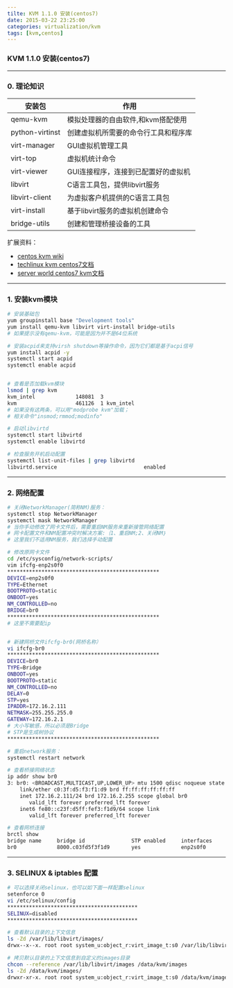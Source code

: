 ```yaml
---
tilte: KVM 1.1.0 安装(centos7)
date: 2015-03-22 23:25:00
categories: virtualization/kvm
tags: [kvm,centos]
---
```

### KVM 1.1.0 安装(centos7)

---

### 0. 理论知识
安装包|作用
---|---
qemu-kvm|模拟处理器的自由软件,和kvm搭配使用python-virtinst|创建虚拟机所需要的命令行工具和程序库virt-manager|GUI虚拟机管理工具virt-top|虚拟机统计命令virt-viewer|GUI连接程序，连接到已配置好的虚拟机libvirt|C语言工具包，提供libvirt服务libvirt-client|为虚拟客户机提供的C语言工具包virt-install|基于libvirt服务的虚拟机创建命令bridge-utils|创建和管理桥接设备的工具
扩展资料：
- [centos kvm wiki](http://wiki.centos.org/zh/HowTos/KVM)  
- [techlinux kvm centos7文档](http://techlinux.net/2014/09/kvm-centos-7/)  
- [server world centos7 kvm文档](http://www.server-world.info/en/note?os=CentOS_7&p=kvm&f=2)  

---

### 1. 安装kvm模块
``` bash
# 安装基础包
yum groupinstall base "Development tools"
yum install qemu-kvm libvirt virt-install bridge-utils
# 如果提示没有qemu-kvm，可能是因为并不是64位系统

# 安装acpid来支持virsh shutdown等操作命令，因为它们都是基于acpi信号
yum install acpid -y
systemctl start acpid
systemctl enable acpid


# 查看是否加载kvm模块
lsmod | grep kvm
kvm_intel             148081  3
kvm                   461126  1 kvm_intel
# 如果没有这两条，可以用"modprobe kvm"加载；
# 相关命令"insmod;rmmod;modinfo"

# 启动libvirtd
systemctl start libvirtd
systemctl enable libvirtd

# 检查服务开机启动配置
systemctl list-unit-files | grep libvirtd
libvirtd.service                            enabled
```

---

### 2. 网络配置
``` bash
# 关闭NetworkManager(简称NM)服务：
systemctl stop NetworkManager
systemctl mask NetworkManager
# 当你手动修改了网卡文件后，需要重启NM服务来重新接管网络配置
# 网卡配置文件和NM配置冲突时解决方案:｛1、重启NM;2、关闭NM｝
# 这里我们不适用NM服务，我们选择手动配置

# 修改原网卡文件
cd /etc/sysconfig/network-scripts/
vim ifcfg-enp2s0f0  
*************************************************
DEVICE=enp2s0f0
TYPE=Ethernet
BOOTPROTO=static
ONBOOT=yes
NM_CONTROLLED=no
BRIDGE=br0
*************************************************
# 这里不需要配ip


# 新建网桥文件ifcfg-br0(网桥名称）
vi ifcfg-br0
*************************************************
DEVICE=br0
TYPE=Bridge
ONBOOT=yes
BOOTPROTO=static
NM_CONTROLLED=no
DELAY=0
STP=yes
IPADDR=172.16.2.111
NETMASK=255.255.255.0
GATEWAY=172.16.2.1
# 大小写敏感，所以必须是Bridge
# STP是生成树协议
*************************************************

# 重启network服务：
systemctl restart network

# 查看桥接网络状态
ip addr show br0
3: br0: <BROADCAST,MULTICAST,UP,LOWER_UP> mtu 1500 qdisc noqueue state UP
    link/ether c0:3f:d5:f3:f1:d9 brd ff:ff:ff:ff:ff:ff
    inet 172.16.2.111/24 brd 172.16.2.255 scope global br0
       valid_lft forever preferred_lft forever
    inet6 fe80::c23f:d5ff:fef3:f1d9/64 scope link
       valid_lft forever preferred_lft forever

# 查看网桥连接
brctl show
bridge name     bridge id               STP enabled     interfaces
br0             8000.c03fd5f3f1d9       yes             enp2s0f0
```

---

### 3. SELINUX & iptables 配置
``` bash
# 可以选择关闭selinux，也可以如下面一样配置selinux
setenforce 0
vi /etc/selinux/config
******************************************
SELINUX=disabled
******************************************

# 查看默认目录的上下文信息
ls -Zd /var/lib/libvirt/images/
drwx--x--x. root root system_u:object_r:virt_image_t:s0 /var/lib/libvirt/images/

# 拷贝默认目录的上下文信息到自定义的images目录
chcon --reference /var/lib/libvirt/images /data/kvm/images
ls -Zd /data/kvm/images/
drwxr-xr-x. root root system_u:object_r:virt_image_t:s0 /data/kvm/images/
```
